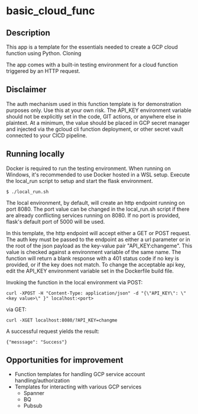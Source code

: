# basic_cloud_func
## Description
This app is a template for the essentials needed to create a GCP cloud function using Python. Cloning 

The app comes with a built-in testing environment for a cloud function triggered by an HTTP request. 

## Disclaimer ##
The auth mechanism used in this function template is for demonstration purposes only. Use this at your own risk. The API_KEY environment variable should not be explicitly set in the code, GIT actions, or anywhere else in plaintext. At a minimum, the value should be placed in GCP secret manager and injected via the gcloud cli function deployment, or other secret vault connected to your CICD pipeline. 

## Running locally
Docker is required to run the testing environment. When running on Windows, it's recommended to use Docker hosted in a WSL setup. Execute the local_run script to setup and start the flask environment.

`$ ./local_run.sh`

The local environment, by default, will create an http endpoint running on port 8080. The port value can be changed in the local_run.sh script if there are already conflicting services running on 8080. If no port is provided, flask's default port of 5000 will be used. 

In this template, the http endpoint will accept either a GET or POST request. The auth key must be passed to the endpoint as either a url parameter or in the root of the json payload as the key-value pair "API_KEY:changeme". This value is checked against a environment variable of the same name. The function will return a blank response with a 401 status code if no key is provided, or if the key does not match. To change the acceptable api key, edit the API_KEY environment variable set in the Dockerfile build file. 

Invoking the function in the local environment via POST:

`curl -XPOST -H "Content-Type: application/json" -d "{\"API_KEY\": \"<key value>\" }" localhost:<port>`

via GET:

`curl -XGET localhost:8080/?API_KEY=changme`

A successful request yields the result:

`{"messsage": "Success"}`

## Opportunities for improvement ###
- Function templates for handling GCP service account handling/authorization
- Templates for interacting with various GCP services
  - Spanner
  - BQ
  - Pubsub